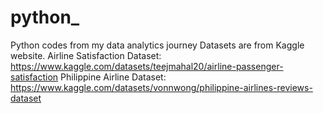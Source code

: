 # python_
Python codes from my data analytics journey
Datasets are from Kaggle website.
Airline Satisfaction Dataset: https://www.kaggle.com/datasets/teejmahal20/airline-passenger-satisfaction
Philippine Airline Dataset: https://www.kaggle.com/datasets/vonnwong/philippine-airlines-reviews-dataset
